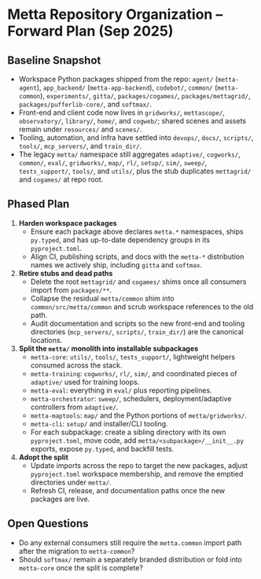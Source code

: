 # Metta Repository Organization – Forward Plan (Sep 2025)

## Baseline Snapshot
- Workspace Python packages shipped from the repo: `agent/` (`metta-agent`), `app_backend/` (`metta-app-backend`), `codebot/`, `common/` (`metta-common`), `experiments/`, `gitta/`, `packages/cogames/`, `packages/mettagrid/`, `packages/pufferlib-core/`, and `softmax/`.
- Front-end and client code now lives in `gridworks/`, `mettascope/`, `observatory/`, `library/`, `home/`, and `cogweb/`; shared scenes and assets remain under `resources/` and `scenes/`.
- Tooling, automation, and infra have settled into `devops/`, `docs/`, `scripts/`, `tools/`, `mcp_servers/`, and `train_dir/`.
- The legacy `metta/` namespace still aggregates `adaptive/`, `cogworks/`, `common/`, `eval/`, `gridworks/`, `map/`, `rl/`, `setup/`, `sim/`, `sweep/`, `tests_support/`, `tools/`, and `utils/`, plus the stub duplicates `mettagrid/` and `cogames/` at repo root.

## Phased Plan
1. **Harden workspace packages**
   - Ensure each package above declares `metta.*` namespaces, ships `py.typed`, and has up-to-date dependency groups in its `pyproject.toml`.
   - Align CI, publishing scripts, and docs with the `metta-*` distribution names we actively ship, including `gitta` and `softmax`.
2. **Retire stubs and dead paths**
   - Delete the root `mettagrid/` and `cogames/` shims once all consumers import from `packages/**`.
   - Collapse the residual `metta/common` shim into `common/src/metta/common` and scrub workspace references to the old path.
   - Audit documentation and scripts so the new front-end and tooling directories (`mcp_servers/`, `scripts/`, `train_dir/`) are the canonical locations.
3. **Split the `metta/` monolith into installable subpackages**
   - `metta-core`: `utils/`, `tools/`, `tests_support/`, lightweight helpers consumed across the stack.
   - `metta-training`: `cogworks/`, `rl/`, `sim/`, and coordinated pieces of `adaptive/` used for training loops.
   - `metta-eval`: everything in `eval/` plus reporting pipelines.
   - `metta-orchestrator`: `sweep/`, schedulers, deployment/adaptive controllers from `adaptive/`.
   - `metta-maptools`: `map/` and the Python portions of `metta/gridworks/`.
   - `metta-cli`: `setup/` and installer/CLI tooling.
   - For each subpackage: create a sibling directory with its own `pyproject.toml`, move code, add `metta/<subpackage>/__init__.py` exports, expose `py.typed`, and backfill tests.
4. **Adopt the split**
   - Update imports across the repo to target the new packages, adjust `pyproject.toml` workspace membership, and remove the emptied directories under `metta/`.
   - Refresh CI, release, and documentation paths once the new packages are live.

## Open Questions
- Do any external consumers still require the `metta.common` import path after the migration to `metta-common`?
- Should `softmax/` remain a separately branded distribution or fold into `metta-core` once the split is complete?
